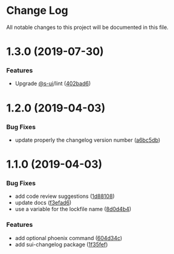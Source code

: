# Change Log

All notable changes to this project will be documented in this file.

<a name="1.3.0"></a>
# 1.3.0 (2019-07-30)


### Features

* Upgrade [@s-ui](https://github.com/s-ui)/lint ([402bad6](https://github.com/SUI-Components/sui/commit/402bad6))



<a name="1.2.0"></a>
# 1.2.0 (2019-04-03)


### Bug Fixes

* update properly the changelog version number ([a6bc5db](https://github.com/SUI-Components/sui/commit/a6bc5db))



<a name="1.1.0"></a>
# 1.1.0 (2019-04-03)


### Bug Fixes

* add code review suggestions ([1d88108](https://github.com/SUI-Components/sui/commit/1d88108))
* update docs ([f3efad6](https://github.com/SUI-Components/sui/commit/f3efad6))
* use a variable for the lockfile name ([8d0d4b4](https://github.com/SUI-Components/sui/commit/8d0d4b4))


### Features

* add optional phoenix command ([604d34c](https://github.com/SUI-Components/sui/commit/604d34c))
* add sui-changelog package ([1f35fef](https://github.com/SUI-Components/sui/commit/1f35fef))



